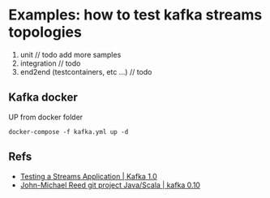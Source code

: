 # Examples: how to test kafka streams topologies
1. unit // todo add more samples
2. integration // todo
3. end2end (testcontainers, etc ...) // todo 

## Kafka docker
UP from docker folder
```
docker-compose -f kafka.yml up -d
```


## Refs
* [Testing a Streams Application | Kafka 1.0](https://kafka.apache.org/11/documentation/streams/developer-guide/testing.html)
* [John-Michael Reed git project Java/Scala | kafka 0.10](https://github.com/JohnReedLOL/kafka-streams)

